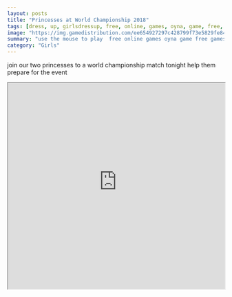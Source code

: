 ```yaml
---
layout: posts
title: "Princesses at World Championship 2018"
tags: [dress, up, girlsdressup, free, online, games, oyna, game, free, games, play, play, games]
image: "https://img.gamedistribution.com/ee654927297c428799f73e5829fe8482-512x384.jpeg"
summary: "use the mouse to play  free online games oyna game free games play play games"
category: "Girls"
---
```


join our two princesses to a world championship match tonight help them prepare for the event

<iframe width="100%" height="480px;" src="https://html5.gamedistribution.com/ee654927297c428799f73e5829fe8482/"></iframe>